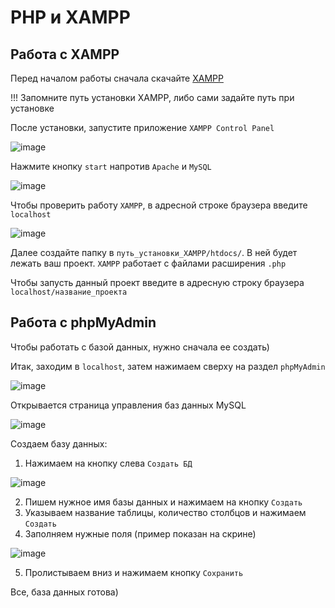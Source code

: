 # PHP и XAMPP

## Работа с XAMPP

Перед началом работы сначала скачайте [XAMPP](https://www.apachefriends.org)

!!! Запомните путь установки XAMPP, либо сами задайте путь при установке

После установки, запустите приложение `XAMPP Control Panel`

![image](https://user-images.githubusercontent.com/47351812/205981359-c2d750dd-ab09-434e-8e46-95449d942e59.png)

Нажмите кнопку `start` напротив `Apache` и `MySQL`

![image](https://user-images.githubusercontent.com/47351812/205981613-34fbc161-149c-46db-92af-ad45036bbcea.png)

Чтобы проверить работу `XAMPP`, в адресной строке браузера введите `localhost`

![image](https://user-images.githubusercontent.com/47351812/205981918-3e827de4-37cc-4efc-9d26-af4f7d6c8b01.png)

Далее создайте папку в `путь_установки_XAMPP/htdocs/`. В ней будет лежать ваш проект. `XAMPP` работает с файлами расширения `.php`

Чтобы запусть данный проект введите в адресную строку браузера `localhost/название_проекта`

## Работа с phpMyAdmin

Чтобы работать с базой данных, нужно сначала ее создать)

Итак, заходим в `localhost`, затем нажимаем сверху на раздел `phpMyAdmin`

![image](https://user-images.githubusercontent.com/47351812/205983218-de7e853a-5fec-49eb-a178-d66007c764d6.png)

Открывается страница управления баз данных MySQL

![image](https://user-images.githubusercontent.com/47351812/205983375-47d0c67c-0df5-4735-90a6-82bfa89777c6.png)

Создаем базу данных:

1. Нажимаем на кнопку слева `Создать БД`

![image](https://user-images.githubusercontent.com/47351812/205983501-e9cdcdc4-d2e9-466b-8e91-5e6d40e991a4.png)

2. Пишем нужное имя базы данных и нажимаем на кнопку `Создать`
3. Указываем название таблицы, количество столбцов и нажимаем `Создать`
4. Заполняем нужные поля (пример показан на скрине)

![image](https://user-images.githubusercontent.com/47351812/205985927-cee5e907-1ba0-42de-9945-965e32b3bbcc.png)

5. Пролистываем вниз и нажимаем кнопку `Сохранить`

Все, база данных готова)
